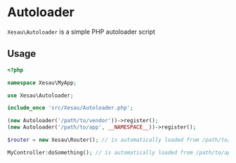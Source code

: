 # Autoloader
`Xesau\Autoloader` is a simple PHP autoloader script

## Usage

```php
<?php

namespace Xesau\MyApp;

use Xesau\Autoloader;

include_once 'src/Xesau/Autoloader.php';

(new Autoloader('/path/to/vendor'))->register();
(new Autoloader('/path/to/app', __NAMESPACE__))->register();

$router = new Xesau\Router(); // is automatically loaded from /path/to/vendor/Xesau/Router.php

MyController:doSomething(); // is automatically loaded from /path/to/app/MyController.php
```
